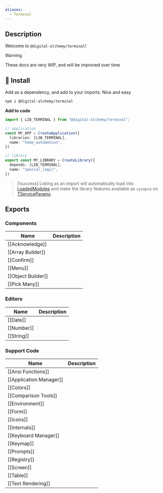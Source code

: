 ```yaml
---
aliases:
  - Terminal
---
```

## Description

Welcome to `@digital-alchemy/terminal`!

> [!warning]
> These docs are very WIP, and will be improved over time

## 💾 Install

Add as a dependency, and add to your imports. Nice and easy
```bash
npm i @digital-alchemy/terminal
```
**Add to code**
```typescript
import { LIB_TERMINAL } from "@digital-alchemy/terminal";

// application
const MY_APP = CreateApplication({
  libraries: [LIB_TERMINAL],
  name: "home_automation",
})

// library
export const MY_LIBRARY = CreateLibrary({
  depends: [LIB_TERMINAL],
  name: "special_logic",
})
```
> [!success]
> Listing as an import will automatically load into [LoadedModules](/core/exports/LoadedModules) and make the library features available as `synapse` on [TServiceParams](/core/exports/TServiceParams).

## Exports

### Components

| Name               | Description |
| ------------------ | ----------- |
| [[Acknowledge]]    |             |
| [[Array Builder]]  |             |
| [[Confirm]]        |             |
| [[Menu]]           |             |
| [[Object Builder]] |             |
| [[Pick Many]]      |             |
### Editors

| Name       | Description |
| ---------- | ----------- |
| [[Date]]   |             |
| [[Number]] |             |
| [[String]] |             |
### Support Code

| Name                    | Description |
| ----------------------- | ----------- |
| [[Ansi Functions]]      |             |
| [[Application Manager]] |             |
| [[Colors]]              |             |
| [[Comparison Tools]]    |             |
| [[Environment]]         |             |
| [[Form]]                |             |
| [[Icons]]               |             |
| [[Internals]]           |             |
| [[Keyboard Manager]]    |             |
| [[Keymap]]              |             |
| [[Prompts]]             |             |
| [[Registry]]            |             |
| [[Screen]]              |             |
| [[Table]]               |             |
| [[Text Rendering]]      |             |
